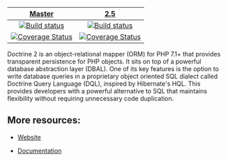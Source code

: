 | [Master][Master] | [2.5][2.5] |
|:----------------:|:----------:|
| [![Build status][Master image]][Master] | [![Build status][2.5 image]][2.5] |
| [![Coverage Status][Master coverage image]][Master coverage] | [![Coverage Status][2.5 coverage image]][2.5 coverage] |

Doctrine 2 is an object-relational mapper (ORM) for PHP 7.1+ that provides transparent persistence
for PHP objects. It sits on top of a powerful database abstraction layer (DBAL). One of its key features
is the option to write database queries in a proprietary object oriented SQL dialect called Doctrine Query Language (DQL),
inspired by Hibernate's HQL. This provides developers with a powerful alternative to SQL that maintains flexibility
without requiring unnecessary code duplication.


## More resources:

* [Website](http://www.doctrine-project.org)
* [Documentation](http://docs.doctrine-project.org/projects/doctrine-orm/en/latest/index.html)


  [Master image]: https://img.shields.io/travis/doctrine/orm/master.svg?style=flat-square
  [Master]: https://travis-ci.org/doctrine/orm
  [Master coverage image]: https://img.shields.io/scrutinizer/coverage/g/doctrine/orm/master.svg?style=flat-square
  [Master coverage]: https://scrutinizer-ci.com/g/doctrine/orm/?branch=master
  [2.5 image]: https://img.shields.io/travis/doctrine/orm/2.5.svg?style=flat-square
  [2.5]: https://github.com/doctrine/orm/tree/2.5
  [2.5 coverage image]: https://img.shields.io/scrutinizer/coverage/g/doctrine/orm/2.5.svg?style=flat-square
  [2.5 coverage]: https://scrutinizer-ci.com/g/doctrine/orm/?branch=2.5
